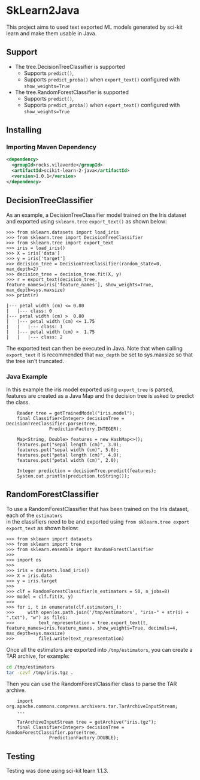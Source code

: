 # SkLearn2Java

This project aims to used text exported ML models generated by sci-kit learn and make them usable in Java.

## Support
* The tree.DecisionTreeClassifier is supported
  * Supports `predict()`,
  * Supports `predict_proba()` when `export_text()` configured with `show_weights=True`
* The tree.RandomForestClassifier is supported
  * Supports `predict()`,
  * Supports `predict_proba()` when `export_text()` configured with `show_weights=True`

## Installing

### Importing Maven Dependency
```xml
<dependency>
  <groupId>rocks.vilaverde</groupId>
  <artifactId>scikit-learn-2-java</artifactId>
  <version>1.0.1</version>
</dependency>
```

## DecisionTreeClassifier

As an example, a DecisionTreeClassifier model trained on the Iris dataset and exported using `sklearn.tree`
`export_text()` as shown below:

```
>>> from sklearn.datasets import load_iris
>>> from sklearn.tree import DecisionTreeClassifier
>>> from sklearn.tree import export_text
>>> iris = load_iris()
>>> X = iris['data']
>>> y = iris['target']
>>> decision_tree = DecisionTreeClassifier(random_state=0, max_depth=2)
>>> decision_tree = decision_tree.fit(X, y)
>>> r = export_text(decision_tree, feature_names=iris['feature_names'], show_weights=True, max_depth=sys.maxsize)
>>> print(r)

|--- petal width (cm) <= 0.80
|   |--- class: 0
|--- petal width (cm) >  0.80
|   |--- petal width (cm) <= 1.75
|   |   |--- class: 1
|   |--- petal width (cm) >  1.75
|   |   |--- class: 2
```

The exported text can then be executed in Java. Note that when calling `export_text` it is 
recommended that `max_depth` be set to sys.maxsize so that the tree isn't truncated.

### Java Example
In this example the iris model exported using `export_tree` is parsed, features are created as a Java Map
and the decision tree is asked to predict the class.

```
    Reader tree = getTrainedModel("iris.model");
    final Classifier<Integer> decisionTree = DecisionTreeClassifier.parse(tree,
                PredictionFactory.INTEGER);

    Map<String, Double> features = new HashMap<>();
    features.put("sepal length (cm)", 3.0);
    features.put("sepal width (cm)", 5.0);
    features.put("petal length (cm)", 4.0);
    features.put("petal width (cm)", 2.0);
    
    Integer prediction = decisionTree.predict(features);
    System.out.println(prediction.toString());
```

## RandomForestClassifier

To use a RandomForestClassifier that has been trained on the Iris dataset, each of the `estimators`  
in the classifiers need to be and exported using `from sklearn.tree export export_text` as shown below:

```
>>> from sklearn import datasets
>>> from sklearn import tree
>>> from sklearn.ensemble import RandomForestClassifier
>>> 
>>> import os
>>> 
>>> iris = datasets.load_iris()
>>> X = iris.data
>>> y = iris.target
>>> 
>>> clf = RandomForestClassifier(n_estimators = 50, n_jobs=8)
>>> model = clf.fit(X, y)
>>> 
>>> for i, t in enumerate(clf.estimators_):
>>>     with open(os.path.join('/tmp/estimators', "iris-" + str(i) + ".txt"), "w") as file1:
>>>         text_representation = tree.export_text(t, feature_names=iris.feature_names, show_weights=True, decimals=4, max_depth=sys.maxsize)
>>>         file1.write(text_representation)
```

Once all the estimators are exported into `/tmp/estimators`, you can create a TAR archive, for example:
```bash
cd /tmp/estimators
tar -czvf /tmp/iris.tgz .
```

Then you can use the RandomForestClassifier class to parse the TAR archive.

```
    import org.apache.commons.compress.archivers.tar.TarArchiveInputStream;
    ...
    
    TarArchiveInputStream tree = getArchive("iris.tgz");
    final Classifier<Integer> decisionTree = RandomForestClassifier.parse(tree,
                PredictionFactory.DOUBLE);
```

## Testing
Testing was done using sci-kit learn 1.1.3.
